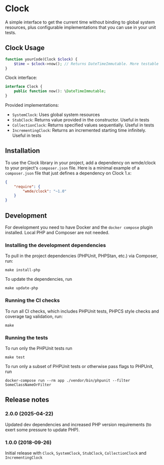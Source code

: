 # Clock

A simple interface to get the current time without binding to global system resources, plus configurable implementations that you can use in your unit tests.

## Clock Usage

```php
function yourCode(Clock $clock) {
    $time = $clock->now(); // Returns DateTimeImmutable. More testable than initializing a new instance
}
```

Clock interface:

```php
interface Clock {
    public function now(): \DateTimeImmutable;
}
```

Provided implementations:

* `SystemClock`: Uses global system resources
* `StubClock`: Returns value provided in the constructor. Useful in tests
* `CollectionClock`: Returns specified values sequentially. Useful in tests
* `IncrementingClock`: Returns an incremented starting time infinitely. Useful in tests

## Installation

To use the Clock library in your project, add a dependency on wmde/clock
to your project's `composer.json` file. Here is a minimal example of a `composer.json`
file that just defines a dependency on Clock 1.x:

```json
{
    "require": {
        "wmde/clock": "~1.0"
    }
}
```

## Development

For development you need to have Docker and the `docker compose` plugin installed. Local PHP and Composer are not needed.

### Installing the development dependencies

To pull in the project dependencies (PHPUnit, PHPStan, etc.) via Composer, run:

    make install-php

To update the dependencies, run

    make update-php

### Running the CI checks

To run all CI checks, which includes PHPUnit tests, PHPCS style checks and coverage tag validation, run:

    make
    
### Running the tests

To run only the PHPUnit tests run

    make test

To run only a subset of PHPUnit tests or otherwise pass flags to PHPUnit, run

    docker-compose run --rm app ./vendor/bin/phpunit --filter SomeClassNameOrFilter

## Release notes

### 2.0.0 (2025-04-22)

Updated dev dependencies and increased PHP version requirements (to exert
some pressure to update PHP).

### 1.0.0 (2018-09-26)

Initial release with `Clock`, `SystemClock`, `StubClock`, `CollectionClock` and `IncrementingClock`
